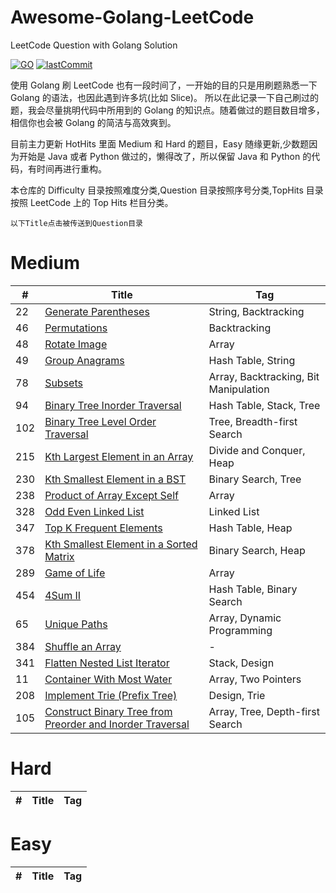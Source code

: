 <!--
 * @Author: Nettor
 * @Date: 2020-06-08 15:35:19
 * @LastEditors: Nettor
 * @LastEditTime: 2020-06-30 15:28:02
 * @Description: file content
-->

# Awesome-Golang-LeetCode

LeetCode Question with Golang Solution

[![GO](https://img.shields.io/badge/Language-Go-Blue.svg?logo=go)](./)
[![lastCommit](https://img.shields.io/github/last-commit/Neotter/awesome-golang-leetcode)](./)

使用 Golang 刷 LeetCode 也有一段时间了，一开始的目的只是用刷题熟悉一下 Golang 的语法，也因此遇到许多坑(比如 Slice)。
所以在此记录一下自己刷过的题，我会尽量挑明代码中所用到的 Golang 的知识点。随着做过的题目数目增多，相信你也会被 Golang 的简洁与高效爽到。

目前主力更新 HotHits 里面 Medium 和 Hard 的题目，Easy 随缘更新,少数题因为开始是 Java 或者 Python 做过的，懒得改了，所以保留 Java 和 Python 的代码，有时间再进行重构。

本仓库的 Difficulty 目录按照难度分类,Question 目录按照序号分类,TopHits 目录按照 LeetCode 上的 Top Hits 栏目分类。

`以下Title点击被传送到Question目录`

# Medium

| #   | Title                                                                       | Tag                                   |
| --- | --------------------------------------------------------------------------- | ------------------------------------- |
| 22  | [Generate Parentheses](./Question/22)                                       | String, Backtracking                  |
| 46  | [Permutations](./Question/46)                                               | Backtracking                          |
| 48  | [Rotate Image](./Question/48)                                               | Array                                 |
| 49  | [Group Anagrams](./Question/49)                                             | Hash Table, String                    |
| 78  | [Subsets](./Question/78)                                                    | Array, Backtracking, Bit Manipulation |
| 94  | [Binary Tree Inorder Traversal](./Question/94)                              | Hash Table, Stack, Tree               |
| 102 | [Binary Tree Level Order Traversal](./Question/102)                         | Tree, Breadth-first Search            |
| 215 | [Kth Largest Element in an Array](./Question/215)                           | Divide and Conquer, Heap              |
| 230 | [Kth Smallest Element in a BST](./Question/230)                             | Binary Search, Tree                   |
| 238 | [Product of Array Except Self](./Question/238)                              | Array                                 |
| 328 | [Odd Even Linked List](./Question/328)                                      | Linked List                           |
| 347 | [Top K Frequent Elements](./Question/347)                                   | Hash Table, Heap                      |
| 378 | [Kth Smallest Element in a Sorted Matrix](./Question/378)                   | Binary Search, Heap                   |
| 289 | [Game of Life](./Question/289)                                              | Array                                 |
| 454 | [4Sum II](./Question/454)                                                   | Hash Table, Binary Search             |
| 65  | [Unique Paths](./Question/65)                                               | Array, Dynamic Programming            |
| 384 | [Shuffle an Array](./Question/384)                                          | -                                     |
| 341 | [Flatten Nested List Iterator](./Question/341)                              | Stack, Design                         |
| 11  | [Container With Most Water](./Question/11)                                  | Array, Two Pointers                   |
| 208 | [Implement Trie (Prefix Tree)](./Question/208)                              | Design, Trie                          |
| 105 | [Construct Binary Tree from Preorder and Inorder Traversal](./Question/105) | Array, Tree, Depth-first Search       |


# Hard

| #   | Title | Tag |
| --- | ----- | --- |


# Easy

| #   | Title | Tag |
| --- | ----- | --- |

